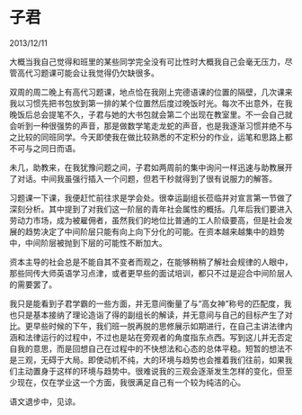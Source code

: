 # 子君
2013/12/11

大概当我自己觉得和班里的某些同学完全没有可比性时大概我自己会毫无压力，尽管高代习题课可能会让我觉得仍欠缺很多。

双周的周二晚上有高代习题课，地点恰在我刚上完德语课的位置的隔壁，几次课来我以习惯先把书包放到第一排的某个位置然后度过晚饭时光。每次不出意外，在我晚饭后总会提笔不久，子君与她的大书包就会第二个出现在教室里。不一会自己就会听到一种很强势的声音，那是做数学笔走龙蛇的声音，也是我逐渐习惯并绝不与之比较的同班同学。今天即使我在做比较熟悉的不定积分的作业，运笔和思路上都不可与之同日而语。

未几，助教来，在我犹豫问题之间，子君如两周前的集中询问一样迅速与助教展开了对话。中间我虽强行插入一个问题，但若干秒就得到了很有说服力的解答。

习题课一下课，我便赶忙前往求是学会处。很幸运副组长莅临并对宣言第一节做了深刻分析。其中提到了对我们这一阶层的青年社会属性的概括。几年后我们要进入劳动力市场，成为被雇佣者，虽然我们的地位比普通的工人阶级要高，但是社会发展的趋势决定了中间阶层只能有向上向下分化的可能。在资本越来越集中的趋势中，中间阶层被抛到下层的可能性不断加大。

资本主导的社会总是不能自其不变者而观之，在能够稍稍了解社会规律的人眼中，那些同传大师英语学习点津，或者更早些的面试培训，都只不过是迎合中间阶层人的需要罢了。

我只是能看到子君学霸的一些方面，并无意间衡量了与“高女神”称号的匹配度，我也只是基本接纳了理论造诣了得的副组长的解读，并无意间与自己的目标产生了对比。更早些时候的下午，我们班一脱再脱的思修展示如期进行，在自己主讲法律内涵和法律运行的过程中，不过也是站在旁观者的角度指东点西。写到这儿并无否定自我的意思，而是回想自己在过程中的不快想法和心态的总体平稳。短暂的想法不是三观，无碍于大局。即使动机不纯，大的环境与趋势也会推着我们往前，如果我们主动置身于这样的环境与趋势中。很难说我的三观会逐渐发生怎样的变化，但至少现在，仅在学业这一个方面，我很满足自己有一个较为纯洁的心。

语文退步中，见谅。
